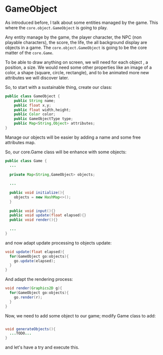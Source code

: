 # GameObject

As introduced before, I talk about some entities managed by the game. This where the `core.object.GameObject` is going to play.  

Any entity manage by the game,  the player character, the NPC (non playable characters), the score, the life, the all background display are objects in a game. The `core.object.GameObject` is going to be the core matter of the `core.Game`.

To be able to draw anything on screen, we will need for each object , a position, a size. We would need some other properties like an image of a color, a shape (square, circle, rectangle), and to be animated more new attributes we will discover later.

So, to start with a sustainable thing, create our class:

```java
public class GameObject {
	public String name;
	public float x,y;
	public float width,height;
	public Color color;
	public GameObjectType type;
	public Map<String,Object> attributes;
}
```

Manage our objects will be easier by adding a name and some free attributes map.

So, our core.Game class will be enhance with some objects:

```java
public class Game {
  ...
  
  private Map<String,GameObject> objects;
  
  ...
  
  public void initialize(){
    objects = new HashMap<>();
  }
  
  public void input(){}
  public void update(float elapsed){}
  public void render(){}
  
  ...
}
```

and now adapt update processing to objects update:

```java
void update(float elapsed){
  for(GameObject go:objects){
    go.update(elapsed);
  }
}
```
And adapt the rendering process:
```java
void render(Graphics2D g){
  for(GameObject go:objects){
    go.render(r);
  }
}
```

Now, we need to add some object to our game; modify Game class to add:

```java

void generateObjects(){
  ...TODO...
}
```

and let's have a try and execute this.
